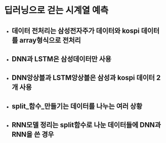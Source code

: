 # 딥러닝으로 걷는 시계열 예측

* ## 데이터 전처리는 삼성전자주가 데이터와 kospi 데이터를 array형식으로 전처리
* ## DNN과 LSTM은 삼성데이터만 사용
* ## DNN앙상블과 LSTM앙상블은 삼성과 kospi 데이터 2개 사용
* ## split_함수_만들기는 데이터를 나누는 여러 상황
* ## RNN모델 정리는 split함수로 나눈 데이터들에 DNN과 RNN을 쓴 경우

